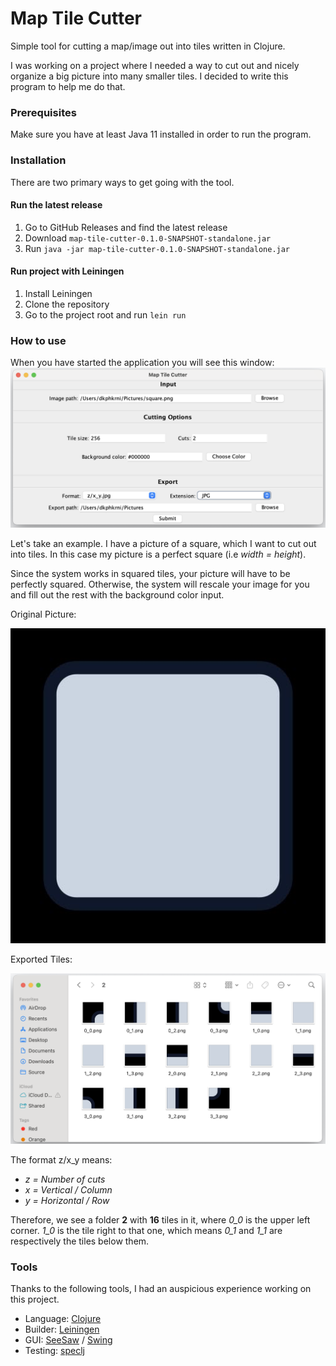 # Map Tile Cutter
Simple tool for cutting a map/image out into tiles written in Clojure.

I was working on a project where I needed a way to cut out and nicely organize
a big picture into many smaller tiles. I decided to write this program to help me do that.

### Prerequisites
Make sure you have at least Java 11 installed in order to run the program.

### Installation

There are two primary ways to get going with the tool.

#### Run the latest release
1. Go to GitHub Releases and find the latest release
2. Download ```map-tile-cutter-0.1.0-SNAPSHOT-standalone.jar```
3. Run ```java -jar map-tile-cutter-0.1.0-SNAPSHOT-standalone.jar```

#### Run project with Leiningen
1. Install Leiningen
2. Clone the repository
3. Go to the project root and run ```lein run```

### How to use

When you have started the application you will see this window:
!["Preview  "](https://github.com/KNPhilip/map-tile-cutter/blob/main/docs/preview.jpg)

Let's take an example. I have a picture of a square, which I want to cut out into tiles.
In this case my picture is a perfect square (i.e _width = height_).

Since the system works in squared tiles,
your picture will have to be perfectly squared. Otherwise, the system will rescale your image for you and 
fill out the rest with the background color input.

Original Picture:

!["Original  "](https://github.com/KNPhilip/map-tile-cutter/blob/main/docs/square.jpg)

Exported Tiles:

!["Export  "](https://github.com/KNPhilip/map-tile-cutter/blob/main/docs/exported-tiles.jpg)

The format z/x_y means:
- _z = Number of cuts_
- _x = Vertical / Column_
- _y = Horizontal / Row_

Therefore, we see a folder **2** with **16** tiles in it, where *0_0* is the upper left corner.
*1_0* is the tile right to that one, which means *0_1* and *1_1* are respectively the tiles below them.

### Tools

Thanks to the following tools, I had an auspicious experience working on this project.

* Language: [Clojure](https://clojure.org/)
* Builder: [Leiningen](https://leiningen.org/)
* GUI: [SeeSaw](https://github.com/clj-commons/seesaw) / [Swing](https://docs.oracle.com/javase/tutorial/uiswing/)
* Testing: [speclj](https://github.com/slagyr/speclj)
